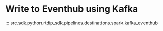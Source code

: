 # Write to Eventhub using Kafka 
::: src.sdk.python.rtdip_sdk.pipelines.destinations.spark.kafka_eventhub